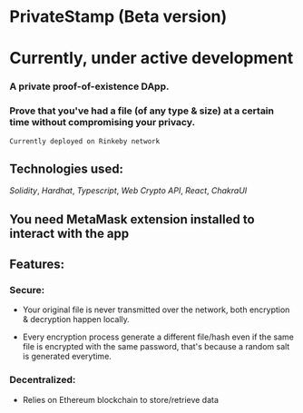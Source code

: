 # PrivateStamp (Beta version)

# Currently, under active development

### A private proof-of-existence DApp.

### Prove that you've had a file (of any type & size) at a certain time without compromising your privacy.

`Currently deployed on Rinkeby network`

## Technologies used:

_Solidity_, _Hardhat_, _Typescript_, _Web Crypto API_, _React_, _ChakraUI_

## You need MetaMask extension installed to interact with the app

## Features:

### Secure:

- Your original file is never transmitted over the network, both encryption & decryption happen locally.

- Every encryption process generate a different file/hash even if the same file is encrypted with the same password, that's because a random salt is generated everytime.

### Decentralized:

- Relies on Ethereum blockchain to store/retrieve data

